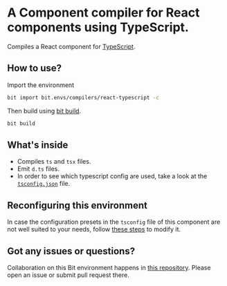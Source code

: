 # A Component compiler for React components using TypeScript.
Compiles a React component for [TypeScript](https://www.typescriptlang.org/).

## How to use?

Import the environment
```bash
bit import bit.envs/compilers/react-typescript -c
```

Then build using [bit build](https://docs.bitsrc.io/docs/cli-build.html).
```bash
bit build
```

 ## What's inside

- Compiles `ts` and `tsx` files.
- Emit `d.ts` files.
- In order to see which typescript config are used, take a look at the [`tsconfig.json`](https://bit.dev/bit/envs/compilers/react-typescript/~code#tsconfig.json) file.

## Reconfiguring this environment

In case the configuration presets in the `tsconfig` file of this component are not well suited to your needs, follow [these steps](https://discourse.bit.dev/t/can-i-modify-a-build-test-environments/28) to modify it.

## Got any issues or questions?

Collaboration on this Bit environment happens in [this repository](https://github.com/teambit/bit.envs). Please open an issue or submit pull request there.